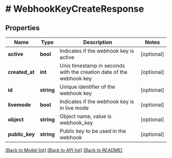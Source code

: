 # # WebhookKeyCreateResponse

## Properties

Name | Type | Description | Notes
------------ | ------------- | ------------- | -------------
**active** | **bool** | Indicates if the webhook key is active | [optional]
**created_at** | **int** | Unix timestamp in seconds with the creation date of the webhook key | [optional]
**id** | **string** | Unique identifier of the webhook key | [optional]
**livemode** | **bool** | Indicates if the webhook key is in live mode | [optional]
**object** | **string** | Object name, value is webhook_key | [optional]
**public_key** | **string** | Public key to be used in the webhook | [optional]

[[Back to Model list]](../../README.md#models) [[Back to API list]](../../README.md#endpoints) [[Back to README]](../../README.md)
